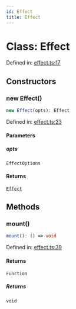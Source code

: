 ```yaml
---
id: Effect
title: Effect
---
```


<!-- DO NOT EDIT: this page is autogenerated from the type comments -->

# Class: Effect

Defined in: [effect.ts:17](https://github.com/TanStack/store/blob/main/packages/store/src/effect.ts#L17)

## Constructors

### new Effect()

```ts
new Effect(opts): Effect
```

Defined in: [effect.ts:23](https://github.com/TanStack/store/blob/main/packages/store/src/effect.ts#L23)

#### Parameters

##### opts

`EffectOptions`

#### Returns

[`Effect`](effect.md)

## Methods

### mount()

```ts
mount(): () => void
```

Defined in: [effect.ts:39](https://github.com/TanStack/store/blob/main/packages/store/src/effect.ts#L39)

#### Returns

`Function`

##### Returns

`void`
